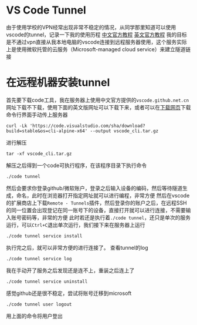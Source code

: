 # VS Code Tunnel
由于使用学校的VPN经常出现非常不稳定的情况，从同学那里知道可以使用vscode的tunnel，记录一下我的使用历程
[中文官方教程](https://vscode.github.net.cn/docs/remote/tunnels)
[英文官方教程](https://code.visualstudio.com/docs/remote/tunnels)
我的目标是不通过vpn直接从我本地电脑的vscode连接到远程服务器使用，这个服务实际上是使用微软托管的云服务（Microsoft-managed cloud service）来建立隧道链接
# 在远程机器安装tunnel
首先要下载code工具，我在服务器上使用中文官方提供的`vscode.github.net.cn`网址下载不下载，使用下面的英文版网址可以下载下来，或者可以在[下载网页](https://vscode.github.net.cn/#alt-downloads)下载命令行界面手动传上服务器
```
curl -Lk 'https://code.visualstudio.com/sha/download?build=stable&os=cli-alpine-x64' --output vscode_cli.tar.gz
```
进行解压
```
tar -xf vscode_cli.tar.gz
```
解压之后得到一个code可执行程序，在该程序目录下执行命令
```
./code tunnel
```
然后会要求你登录github/微软账户，登录之后输入设备的编码，然后等待隧道生成，命名，此时在浏览器打开指定网址就可以进行编程，非常方便
然后在vscode的扩展商店上下载`Remote - Tunnels`插件，然后登录你的账户之后，在远程SSH的同一位置会出现登记在同一账号下的设备，直接打开就可以进行连接，不需要输入账号密码等，非常的方便
此时若还是执行着`./code tunnel`，还只是单次的服务运行，可以`Ctrl+C`退出单次运行，我们接下来在服务器上运行
```
./code tunnel service install
```
执行完之后，就可以非常方便的进行连接了。
查看tunnel的log
```
./code tunnel service log
```
我在手动开了服务之后发现还是连不上，重装之后连上了
```
./code tunnel service uninstall
```
感觉github还是很不稳定，尝试将账号迁移到microsoft
```
./code tunnel user logout
```
用上面的命令将用户登出